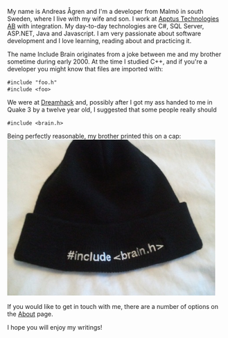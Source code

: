 My name is Andreas Ågren and I'm a developer from Malmö in south Sweden, where I live with my wife and son.
I work at [Apptus Technologies AB][1] with integration. My day-to-day technologies are C#, SQL Server, ASP.NET, Java and Javascript.
I am very passionate about software development and I love learning, reading about and practicing it.

The name Include Brain originates from a joke between me and my brother sometime during early 2000. At the time I studied C++, and if you're a developer you might know that files are imported with:

    #include "foo.h"
    #include <foo>
We were at [Dreamhack][2] and, possibly after I got my ass handed to me in Quake 3 by a twelve year old, I suggested that some people really should

    #include <brain.h>
Being perfectly reasonable, my brother printed this on a cap:
![Include brain cap][3]

If you would like to get in touch with me, there are a number of options on the [About][4] page.

I hope you will enjoy my writings!

  [1]: http://www.apptus.com
  [2]: http://www.dreamhack.se/
  [3]: blog/post/hello/img/include-brain-cap.jpg
  [4]: blog/about